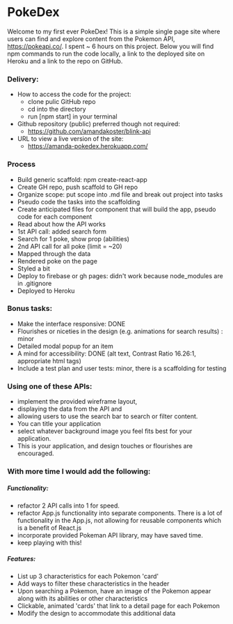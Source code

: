 # PokeDex
Welcome to my first ever PokeDex! This is a simple single page site where users can find and explore content from the Pokemon API, https://pokeapi.co/. I spent ~ 6 hours on this project. Below you will find npm commands to run the code locally, a link to the deployed site on Heroku and a link to the repo on GitHub. 

### Delivery:
* How to access the code for the project:
    - clone pulic GitHub repo
    - cd into the directory
    - run [npm start] in your terminal
* Github repository (public) preferred though not required: 
    - https://github.com/amandakoster/blink-api
* URL to view a live version of the site:
    - https://amanda-pokedex.herokuapp.com/

### Process
* Build generic scaffold: npm create-react-app
* Create GH repo, push scaffold to GH repo
* Organize scope: put scope into .md file and break out project into tasks
* Pseudo code the tasks into the scaffolding
* Create anticipated files for component that will build the app, pseudo code for each component
* Read about how the API works
* 1st API call: added search form
* Search for 1 poke, show prop (abilities)
* 2nd API call for all poke (limit = ~20)
* Mapped through the data
* Rendered poke on the page
* Styled a bit
* Deploy to firebase or gh pages: didn't work because node_modules are in .gitignore
* Deployed to Heroku

### Bonus tasks:
* Make the interface responsive: DONE
* Flourishes or niceties in the design (e.g. animations for search results) : minor
* Detailed modal popup for an item
* A mind for accessibility: DONE (alt text, Contrast Ratio 16.26:1, appropriate html tags)
* Include a test plan and user tests: minor, there is a scaffolding for testing

### Using one of these APIs:
* implement the provided wireframe layout, 
* displaying the data from the API and
* allowing users to use the search bar to search or filter content.
* You can title your application
* select whatever background image you feel fits best for your application.
* This is your application, and design touches or flourishes are encouraged.

### With more time I would add the following: 
##### Functionality:
* refactor 2 API calls into 1 for speed.
* refactor App.js functionality into separate components. There is a lot of functionality in the App.js, not allowing for reusable components which is a benefit of React.js
* incorporate provided Pokeman API library, may have saved time.
* keep playing with this!

##### Features:
* List up 3 characteristics for each Pokemon 'card'
* Add ways to filter these characteristics in the header
* Upon searching a Pokemon, have an image of the Pokemon appear along with its abilities or other characteristics
* Clickable, animated 'cards' that link to a detail page for each Pokemon
* Modify the design to accommodate this additional data

